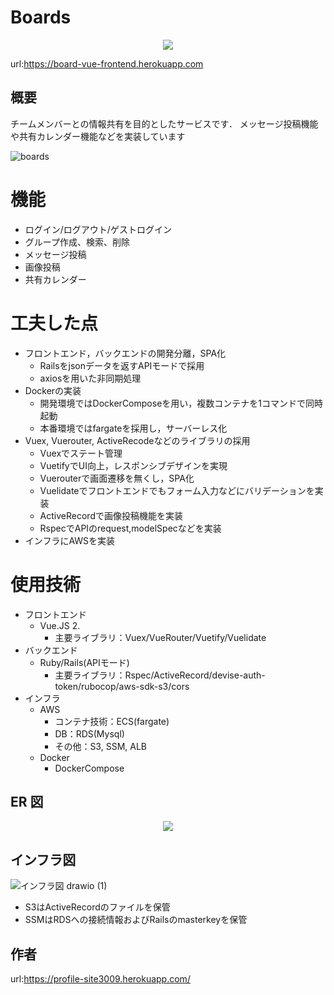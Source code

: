 # Boards
<p align="center">
  <img src="https://user-images.githubusercontent.com/86171064/160265284-5206e80c-158d-4841-a4fd-0478c44fdc31.png" />
</p>

url:<https://board-vue-frontend.herokuapp.com>

## 概要

チームメンバーとの情報共有を目的としたサービスです．
メッセージ投稿機能や共有カレンダー機能などを実装しています

![boards](https://user-images.githubusercontent.com/86171064/161185716-b6579727-0ad4-4833-92bb-e6b5731928b5.gif)

# 機能

- ログイン/ログアウト/ゲストログイン
- グループ作成、検索、削除
- メッセージ投稿
- 画像投稿
- 共有カレンダー

# 工夫した点

- フロントエンド，バックエンドの開発分離，SPA化
  - Railsをjsonデータを返すAPIモードで採用
  - axiosを用いた非同期処理
- Dockerの実装
  - 開発環境ではDockerComposeを用い，複数コンテナを1コマンドで同時起動
  - 本番環境ではfargateを採用し，サーバーレス化
- Vuex, Vuerouter, ActiveRecodeなどのライブラリの採用
  - Vuexでステート管理
  - VuetifyでUI向上，レスポンシブデザインを実現
  - Vuerouterで画面遷移を無くし，SPA化
  - Vuelidateでフロントエンドでもフォーム入力などにバリデーションを実装
  - ActiveRecordで画像投稿機能を実装
  - RspecでAPIのrequest,modelSpecなどを実装
- インフラにAWSを実装
# 使用技術

- フロントエンド
  - Vue.JS 2.
    - 主要ライブラリ：Vuex/VueRouter/Vuetify/Vuelidate
- バックエンド
  - Ruby/Rails(APIモード)
    - 主要ライブラリ：Rspec/ActiveRecord/devise-auth-token/rubocop/aws-sdk-s3/cors
- インフラ
    - AWS
      - コンテナ技術：ECS(fargate)
      - DB：RDS(Mysql)
      - その他：S3, SSM, ALB
    - Docker
      - DockerCompose

## ER 図

<p align="center">
  <img src="https://user-images.githubusercontent.com/86171064/158748878-8332c240-d46a-43fc-9c8a-e087ef260f91.png" />
</p>

## インフラ図

![インフラ図 drawio (1)](https://user-images.githubusercontent.com/86171064/168984415-8dc902de-b74f-4e38-aad3-1cdcb8242b83.png)
- S3はActiveRecordのファイルを保管
- SSMはRDSへの接続情報およびRailsのmasterkeyを保管

## 作者
url:<https://profile-site3009.herokuapp.com/>